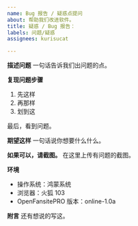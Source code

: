 ```yaml
---
name: Bug 报告 / 疑惑点提问
about: 帮助我们改进软件。
title: 疑惑 / Bug 报告：
labels: 问题/疑惑
assignees: kurisucat

---
```


**描述问题**
一句话告诉我们出问题的点。

**复现问题步骤**
1. 先这样
2. 再那样
3. 划到这

最后，看到问题。

**期望这样**
一句话说你想要什么什么。

**如果可以，请截图。**
在这里上传有问题的截图。

**环境**
 - 操作系统：鸿蒙系统
 - 浏览器：火狐 103
 - OpenFansitePRO  版本：online-1.0a

**附言**
还有想说的写这。
